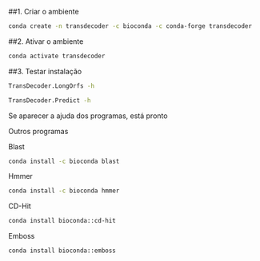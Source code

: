 ##1. Criar o ambiente
```bash
conda create -n transdecoder -c bioconda -c conda-forge transdecoder
```
##2. Ativar o ambiente

```bash
conda activate transdecoder
```

##3. Testar instalação
```bash
TransDecoder.LongOrfs -h
```
```bash
TransDecoder.Predict -h
```

Se aparecer a ajuda dos programas, está pronto

Outros programas

Blast

```bash
conda install -c bioconda blast
```

Hmmer
```bash
conda install -c bioconda hmmer
```

CD-Hit

```bash
conda install bioconda::cd-hit
```

Emboss
```bash
conda install bioconda::emboss
```










